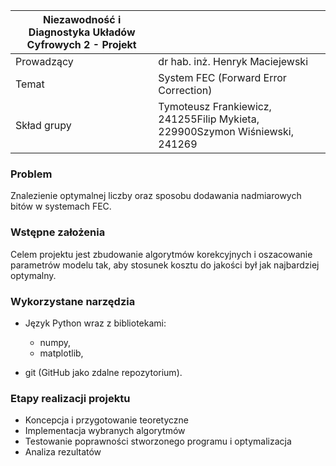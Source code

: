 | Niezawodność i Diagnostyka Układów Cyfrowych 2 - Projekt |                                                              |
| -------------------------------------------------------- | ------------------------------------------------------------ |
| Prowadzący                                               | dr hab. inż. Henryk Maciejewski                              |
| Temat                                                    | System FEC (Forward Error Correction)                        |
| Skład grupy                                              | Tymoteusz Frankiewicz, 241255Filip Mykieta, 229900Szymon Wiśniewski, 241269 |

 

### Problem

Znalezienie optymalnej liczby oraz sposobu dodawania nadmiarowych bitów w systemach FEC.

### Wstępne założenia

Celem projektu jest zbudowanie algorytmów korekcyjnych i oszacowanie parametrów modelu tak, aby stosunek kosztu do jakości był jak najbardziej optymalny.

### Wykorzystane narzędzia

- Język Python wraz z bibliotekami: 
  - numpy,
  - matplotlib,

- git (GitHub jako zdalne repozytorium).

### Etapy realizacji projektu

- Koncepcja i przygotowanie teoretyczne
- Implementacja wybranych algorytmów
- Testowanie poprawności stworzonego programu i optymalizacja
- Analiza rezultatów